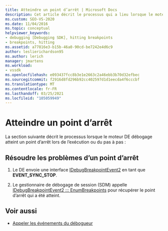 ```yaml
---
title: Atteindre un point d’arrêt | Microsoft Docs
description: Cet article décrit le processus qui a lieu lorsque le moteur de débogage atteint un point d’arrêt lors de l’exécution ou du pas à pas.
ms.custom: SEO-VS-2020
ms.date: 11/04/2016
ms.topic: conceptual
helpviewer_keywords:
- debugging [Debugging SDK], hitting breakpoints
- breakpoints, hitting
ms.assetid: a77816e3-b15b-46a0-90cd-be7242e4d6c9
author: leslierichardson95
ms.author: lerich
manager: jmartens
ms.workload:
- vssdk
ms.openlocfilehash: e093437fcc8b3e1e2663c2a46ebb3b70d32efbec
ms.sourcegitcommit: f2916d8fd296b92cc402597d1d1eecda4f6cccbf
ms.translationtype: MT
ms.contentlocale: fr-FR
ms.lasthandoff: 03/25/2021
ms.locfileid: "105059949"
---
```

# <a name="hit-a-breakpoint"></a>Atteindre un point d’arrêt
La section suivante décrit le processus lorsque le moteur DE débogage atteint un point d’arrêt lors de l’exécution ou du pas à pas :

## <a name="troubleshoot-a-hit-breakpoint"></a>Résoudre les problèmes d’un point d’arrêt

1. Le DE envoie une interface [IDebugBreakpointEvent2](../../extensibility/debugger/reference/idebugbreakpointevent2.md) en tant que **EVENT_SYNC_STOP**.

2. Le gestionnaire de débogage de session (SDM) appelle [IDebugBreakpointEvent2 ::: EnumBreakpoints](../../extensibility/debugger/reference/idebugbreakpointevent2-enumbreakpoints.md) pour récupérer le point d’arrêt qui a été atteint.

## <a name="see-also"></a>Voir aussi
- [Appeler les événements du débogueur](../../extensibility/debugger/calling-debugger-events.md)

